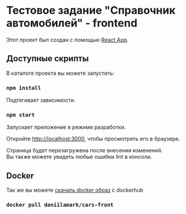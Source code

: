 # Тестовое задание "Справочник автомобилей" - frontend

Этот проект был создан с помощью [React App](https://github.com/facebook/create-react-app).

## Доступные скрипты

В каталоге проекта вы можете запустить:

### `npm install`

Подтягивает зависимости.

### `npm start`

Запускает приложение в режиме разработки.

Откройте [http://localhost:3000](http://localhost:3000), чтобы просмотреть его в браузере.

Страница будет перезагружена после внесения изменений.\
Вы также можете увидеть любые ошибки lint в консоли.

## Docker
Так же вы можете [скачать docker образ](https://hub.docker.com/r/daniilamark/cars-front) с dockerhub

### `docker pull daniilamark/cars-front`
